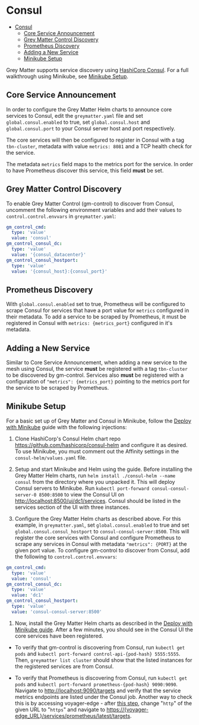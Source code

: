 # Consul

- [Consul](#consul)
  - [Core Service Announcement](#core-service-announcement)
  - [Grey Matter Control Discovery](#grey-matter-control-discovery)
  - [Prometheus Discovery](#prometheus-discovery)
  - [Adding a New Service](#adding-a-new-service)
  - [Minikube Setup](#minikube-setup)

Grey Matter supports service discovery using [HashiCorp Consul](https://www.consul.io/docs/index.html). For a full walkthrough using Minikube, see [Minikube Setup](#minikube-setup).

## Core Service Announcement

In order to configure the Grey Matter Helm charts to announce core services to Consul, edit the `greymatter.yaml` file and set `global.consul.enabled` to true, set `global.consul.host` and `global.consul.port` to your Consul server host and port respectively.

The core services will then be configured to register in Consul with a tag `tbn-cluster`, metadata with value `metrics: 8081` and a TCP health check for the service.

The metadata `metrics` field maps to the metrics port for the service. In order to have Prometheus discover this service, this field **must** be set.

## Grey Matter Control Discovery

To enable Grey Matter Control (gm-control) to discover from Consul, uncomment the following environment variables and add their values to `control.control.envvars` in `greymatter.yaml`:

```yaml
gm_control_cmd:
  type: 'value'
  value: 'consul'
gm_control_consul_dc:
  type: 'value'
  value: '{consul_datacenter}'
gm_control_consul_hostport:
  type: 'value'
  value: '{consul_host}:{consul_port}'
```

## Prometheus Discovery

With `global.consul.enabled` set to true, Prometheus will be configured to scrape Consul for services that have a port value for `metrics` configured in their metadata. To add a service to be scraped by Prometheus, it must be registered in Consul with `metrics: {metrics_port}` configured in it's metadata.

## Adding a New Service

Similar to Core Service Announcement, when adding a new service to the mesh using Consul, the service **must** be registered with a tag `tbn-cluster` to be discovered by gm-control. Services also **must** be registered with a configuration of `"metrics": {metrics_port}` pointing to the metrics port for the service to be scraped by Prometheus.

## Minikube Setup

For a basic set up of Grey Matter and Consul in Minikube, follow the [Deploy with Minikube](./Deploy%20with%20Minikube.md) guide with the following injections:

1. Clone HashiCorp's Consul Helm chart repo <https://github.com/hashicorp/consul-helm> and configure it as desired.  To use Minikube, you must comment out the Affinity settings in the `consul-helm/values.yaml` file.

2. Setup and start Minikube and Helm using the guide. Before installing the Grey Matter Helm charts, run `helm install ./consul-helm --name consul` from the directory where you unpacked it.  This will deploy Consul servers to Minikube. Run `kubectl port-forward consul-consul-server-0 8500:8500` to view the Consul UI on <http://localhost:8500/ui/dc1/services>. Consul should be listed in the services section of the UI with three instances.

3. Configure the Grey Matter Helm charts as described above.  For this example, in `greymatter.yaml`, set `global.consul.enabled` to true and set `global.consul.consul_hostport` to `consul-consul-server:8500`. This will register the core services with Consul and configure Prometheus to scrape any services in Consul with metadata `"metrics": {PORT}` at the given port value. To configure gm-control to discover from Consul, add the following to `control.control.envvars`:

```yaml
gm_control_cmd:
  type: 'value'
  value: 'consul'
gm_control_consul_dc:
  type: 'value'
  value: 'dc1'
gm_control_consul_hostport:
  type: 'value'
  value: 'consul-consul-server:8500'
```

1. Now, install the Grey Matter Helm charts as described in the [Deploy with Minikube guide](./Deploy%20with%20Minikube.md#install). After a few minutes, you should see in the Consul UI the core services have been registered.

- To verify that gm-control is discovering from Consul, run `kubectl get pods` and `kubectl port-forward control-api-{pod-hash} 5555:5555`.  Then, `greymatter list cluster` should show that the listed instances for the registered services are from Consul.

- To verify that Prometheus is discovering from Consul, run `kubectl get pods` and `kubectl port-forward prometheus-{pod-hash} 9090:9090`. Navigate to <http://localhost:9090/targets> and verify that the service metrics endpoints are listed under the Consul job.  Another way to check this is by accessing voyager-edge - after [this step](./Deploy%20with%20Minikube.md#ingress), change "`http`" of the given URL to "`https`" and navigate to <https://{voyager-edge_URL}/services/prometheus/latest/targets>.
